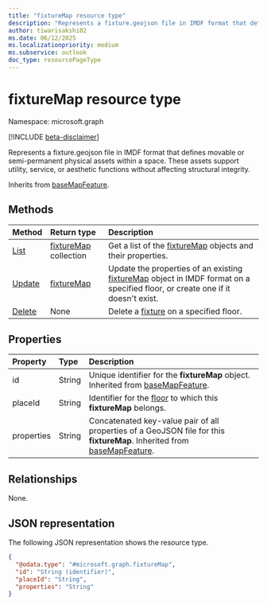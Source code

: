 ```yaml
---
title: "fixtureMap resource type"
description: "Represents a fixture.geojson file in IMDF format that defines movable or semi-permanent physical assets within a space."
author: tiwarisakshi02
ms.date: 06/12/2025
ms.localizationpriority: medium
ms.subservice: outlook
doc_type: resourcePageType
---
```


# fixtureMap resource type

Namespace: microsoft.graph

[!INCLUDE [beta-disclaimer](../../includes/beta-disclaimer.md)]

Represents a fixture.geojson file in IMDF format that defines movable or semi-permanent physical assets within a space. These assets support utility, service, or aesthetic functions without affecting structural integrity.

Inherits from [baseMapFeature](./basemapfeature.md).

## Methods
|Method|Return type|Description|
|:---|:---|:---|
|[List](../api/levelmap-list-fixtures.md)|[fixtureMap](./fixturemap.md) collection|Get a list of the [fixtureMap](../resources/fixturemap.md) objects and their properties.|
|[Update](../api/fixturemap-update.md)|[fixtureMap](./fixturemap.md)|Update the properties of an existing [fixtureMap](../resources/fixturemap.md) object in IMDF format on a specified floor, or create one if it doesn't exist.|
|[Delete](../api/fixturemap-delete.md)|None|Delete a [fixture](../resources/fixturemap.md) on a specified floor.|

## Properties
|Property|Type|Description|
|:---|:---|:---|
|id|String|Unique identifier for the **fixtureMap** object. Inherited from [baseMapFeature](./basemapfeature.md). |
|placeId|String|Identifier for the [floor](./floor.md) to which this **fixtureMap** belongs. |
|properties|String|Concatenated key-value pair of all properties of a GeoJSON file for this **fixtureMap**. Inherited from [baseMapFeature](./basemapfeature.md).|

## Relationships
None.

## JSON representation
The following JSON representation shows the resource type.
<!-- {
  "blockType": "resource",
  "keyProperty": "id",
  "@odata.type": "microsoft.graph.fixtureMap",
  "baseType": "microsoft.graph.baseMapFeature",
  "openType": false
}
-->
``` json
{
  "@odata.type": "#microsoft.graph.fixtureMap",
  "id": "String (identifier)",
  "placeId": "String",
  "properties": "String"
}
```

